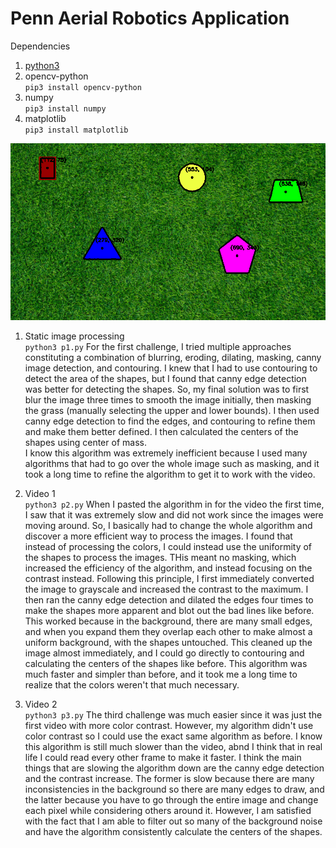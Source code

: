 # Penn Aerial Robotics Application
Dependencies
1. [python3](https://python.org)
1. opencv-python\
`pip3 install opencv-python`
2. numpy\
`pip3 install numpy`
3. matplotlib\
`pip3 install matplotlib`

![Static Image](p1_output.png)
1. Static image processing\
`python3 p1.py`
For the first challenge, I tried multiple approaches constituting a combination of blurring, eroding, dilating,
 masking, canny image detection, and contouring. I knew that I had to use contouring to detect the area of the
shapes, but I found that canny edge detection was better for detecting the shapes. So, my final solution was to
first blur the image three times to smooth the image initially, then masking the grass (manually selecting the upper
and lower bounds). I then used canny edge detection to find the edges, and contouring to refine them and make them
better defined. I then calculated the centers of the shapes using center of mass.\
I know this algorithm was extremely inefficient because I used many algorithms that had to go over the whole image
such as masking, and it took a long time to refine the algorithm to get it to work with the video.

3. Video 1\
`python3 p2.py`
When I pasted the algorithm in for the video the first time, I saw that it was extremely slow and did not work since the images were moving around. So, I basically had to change the whole algorithm and discover a more efficient way to process
the images. I found that instead of processing the colors, I could instead use the uniformity of the shapes to process the images. THis meant no masking, which increased the efficiency of the algorithm, and instead focusing on the contrast instead. Following this principle, I first immediately converted the image to grayscale and increased the contrast to the maximum. I then ran the canny edge detection and dilated the edges four times to make the shapes more apparent and blot out the bad lines like before. This worked because in the background, there are many small edges, and when you expand them they overlap each other to make almost a uniform background, with the shapes untouched. This cleaned up the image almost immediately, and I could go directly to contouring and calculating the centers of the shapes like before. This algorithm was much faster and simpler than before, and it took me a long time to realize that the colors weren't that much necessary.

5. Video 2\
`python3 p3.py`
The third challenge was much easier since it was just the first video with more color contrast. However, my algorithm didn't use color contrast so I could use the exact same algorithm as before. I know this algorithm is still much slower than the video, abnd I think that in real life I could read every other frame to make it faster. I think the main things that are slowing the algorithm down are the canny edge detection and the contrast increase. The former is slow because there are many inconsistencies in the background so there are many edges to draw, and the latter because you have to go through the entire image and change each pixel while considering others around it. However, I am satisfied with the fact that I am able to filter out so many of the background noise and have the algorithm consistently calculate the centers of the shapes.
